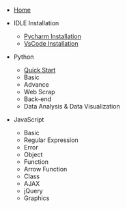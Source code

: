 * [Home](/)

* IDLE Installation
  * [Pycharm Installation](./pycharm.md)
  * [VsCode Installation](./vscode.md)

* Python

  * [Quick Start](./python.md)
  * Basic
  * Advance
  * Web Scrap
  * Back-end
  * Data Analysis & Data Visualization


* JavaScript

  * Basic
  * Regular Expression
  * Error
  * Object
  * Function
  * Arrow Function
  * Class
  * AJAX
  * jQuery
  * Graphics
